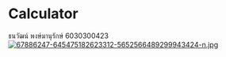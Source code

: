 # Calculator
ธนวัฒน์ พงษ์มานุรักษ์ 6030300423
[![67886247-645475182623312-5652566489299943424-n.jpg](https://i.postimg.cc/c1mZ45RC/67886247-645475182623312-5652566489299943424-n.jpg)](https://postimg.cc/RqN2gdbx)
